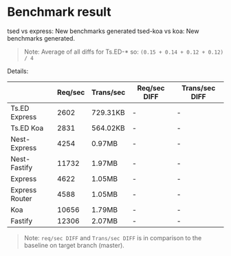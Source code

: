 # Benchmark result

tsed vs express: New benchmarks generated
tsed-koa vs koa: New benchmarks generated.

> Note: 
> Average of all diffs for Ts.ED-* so: `(0.15 + 0.14 + 0.12 + 0.12) / 4`

Details:

|                | Req/sec | Trans/sec | Req/sec DIFF | Trans/sec DIFF |
| -------------- | ------- | --------- | ------------ | -------------- |
| Ts.ED Express  | 2602    | 729.31KB  | -            | -              |
| Ts.ED Koa      | 2831    | 564.02KB  | -            | -              |
| Nest-Express   | 4254    | 0.97MB    | -            | -              |
| Nest-Fastify   | 11732   | 1.97MB    | -            | -              |
| Express        | 4622    | 1.05MB    | -            | -              |
| Express Router | 4588    | 1.05MB    | -            | -              |
| Koa            | 10656   | 1.79MB    | -            | -              |
| Fastify        | 12306   | 2.07MB    | -            | -              |

> Note:
> `req/sec DIFF` and `Trans/sec DIFF` is in comparison to the baseline on target branch (master).